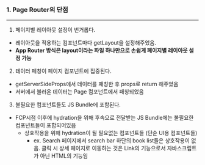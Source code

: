 ### 1. Page Router의 단점

---

1. 페이지별 레이아웃 설정이 번거롭다.

- 레이아웃을 적용하는 컴포넌트마다 getLayout을 설정해주었음.
- **App Router 방식은 layout이라는 파일 하나만으로 손쉽게 페이지별 레이아웃 설정 가능**

2. 테이터 페칭이 페이지 컴포넌트에 집중된다.

- getServerSideProps에서 데이터를 패칭한 후 props로 return 해주었음
- 서버에서 불러온 데이터는 Page 컴포넌트에서 패칭되었음

3. 불필요한 컴포넌트들도 JS Bundle에 포함된다.

- FCP시점 이후에 hydration을 위해 후속으로 전달받는 JS Bundle에는 불필요한 컴포넌트들이 포함되어있음
  - 상호작용을 위해 hydration이 될 필요없는 컴포넌트들 (단순 UI용 컴포넌트들)
    - ex. Search 페이지에서 search bar 하단의 book list들은 상호작용이 없음. 클릭 시 상세 페이지로 이동하는 것은 Link의 기능으로서 자바스크립트가 아닌 HTML의 기능임
